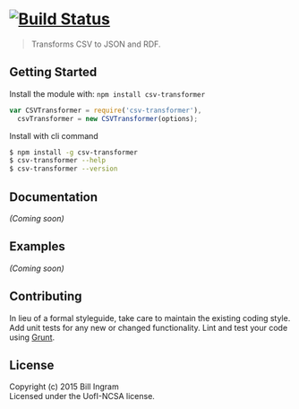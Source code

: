 #  [![Build Status](https://secure.travis-ci.org/waingram/csv-transformer.png?branch=master)](http://travis-ci.org/waingram/csv-transformer)

> Transforms CSV to JSON and RDF.


## Getting Started

Install the module with: `npm install csv-transformer`

```js
var CSVTransformer = require('csv-transformer'),
  csvTransformer = new CSVTransformer(options);
```

Install with cli command

```sh
$ npm install -g csv-transformer
$ csv-transformer --help
$ csv-transformer --version
```




## Documentation

_(Coming soon)_


## Examples

_(Coming soon)_


## Contributing

In lieu of a formal styleguide, take care to maintain the existing coding style. Add unit tests for any new or changed functionality. Lint and test your code using [Grunt](http://gruntjs.com).


## License

Copyright (c) 2015 Bill Ingram  
Licensed under the UofI-NCSA license.
